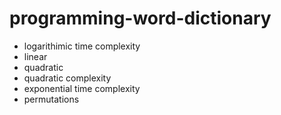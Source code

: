 # programming-word-dictionary
* logarithimic time complexity
* linear
* quadratic
* quadratic complexity
* exponential time complexity
* permutations
